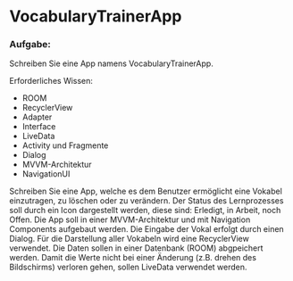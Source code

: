 # VocabularyTrainerApp

### Aufgabe:
Schreiben Sie eine App namens VocabularyTrainerApp.

Erforderliches Wissen:
 - ROOM
 - RecyclerView
 - Adapter
 - Interface
 - LiveData
 - Activity und Fragmente
 - Dialog
 - MVVM-Architektur
 - NavigationUI


Schreiben Sie eine App, welche es dem Benutzer ermöglicht eine Vokabel einzutragen, zu löschen oder zu verändern. Der Status des Lernprozesses soll durch ein Icon dargestellt werden, diese sind: Erledigt, in Arbeit, noch Offen. Die App soll in einer MVVM-Architektur und mit Navigation Components aufgebaut werden. Die Eingabe der Vokal erfolgt durch einen Dialog. Für die Darstellung aller Vokabeln wird eine RecyclerView verwendet. Die Daten sollen in einer Datenbank (ROOM) abgpeichert werden. Damit die Werte nicht bei einer Änderung (z.B. drehen des Bildschirms) verloren gehen, sollen LiveData verwendet werden.
